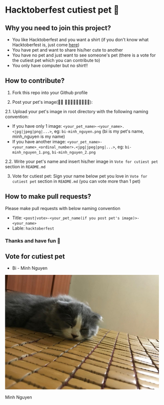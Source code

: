 # Hacktoberfest cutiest pet 🙊

## Why you need to join this project?
- You like Hacktoberfest and you want a shirt (if you don't know what Hacktoberfest is, just come [here](https://hacktoberfest.digitalocean.com))
- You have pet and want to share his/her cute to another
- You have no pet and just want to see someone's pet (there is a vote for the cutiest pet which you can contribute to)
- You only have computer but no shirt!!

## How to contribute?
1. Fork this repo into your Github profile

2. Post your pet's image(🐶🐱 🦝🦁🐒🦆🐢🐍🐳🐆🦍):

2.1. Upload your pet's image in root directory with the following naming convention:
- If you have only 1 image: `<your_pet_name>-<your_name>.<jpg|jpeg|png|...>`, eg: `bi-minh_nguyen.png` (bi is my pet's name, minh_nguyen is my name)
- If you have another image: `<your_pet_name>-<your_name>_<ordinal_number>.<jpg|jpeg|png|...>`, eg: `bi-minh_nguyen_1.png`, `bi-minh_nguyen_2.png` 

2.2. Write your pet's name and insert his/her image in `Vote for cutiest pet` section in `README.md`

3. Vote for cutiest pet: Sign your name below pet you love in `Vote for cutiest pet` section in `README.md` (you can vote more than 1 pet)

## How to make pull requests?
Please make pull requests with below naming convention
- Title: `<post|vote>-<your_pet_name(if you post pet's image)>-<your_name>`
- Lable: `hacktoberfest`

### Thanks and have fun 🐣

## Vote for cutiest pet
- Bi - Minh Nguyen

![](./bi-minh_nguyen.jpg)

Minh Nguyen

